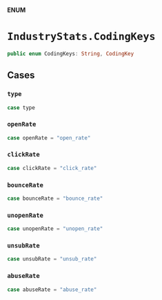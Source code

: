 **ENUM**

# `IndustryStats.CodingKeys`

```swift
public enum CodingKeys: String, CodingKey
```

## Cases
### `type`

```swift
case type
```

### `openRate`

```swift
case openRate = "open_rate"
```

### `clickRate`

```swift
case clickRate = "click_rate"
```

### `bounceRate`

```swift
case bounceRate = "bounce_rate"
```

### `unopenRate`

```swift
case unopenRate = "unopen_rate"
```

### `unsubRate`

```swift
case unsubRate = "unsub_rate"
```

### `abuseRate`

```swift
case abuseRate = "abuse_rate"
```
